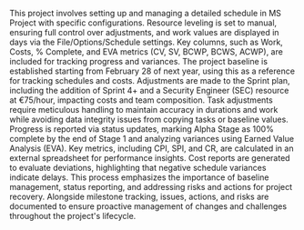 This project involves setting up and managing a detailed schedule in MS Project with specific configurations. 
Resource leveling is set to manual, ensuring full control over adjustments, 
and work values are displayed in days via the File/Options/Schedule settings. Key columns, such as Work, Costs, % Complete, and EVA metrics (CV, SV, BCWP, BCWS, ACWP), are included 
for tracking progress and variances. The project baseline is established starting from February 28 of next year, using this as a reference for tracking schedules and costs.
Adjustments are made to the Sprint plan, including the addition of Sprint 4+ and a Security Engineer (SEC) resource at €75/hour, impacting costs and team composition. 
Task adjustments require meticulous handling to maintain accuracy in durations and work while avoiding data integrity issues from copying tasks or baseline values. 
Progress is reported via status updates, marking Alpha Stage as 100% complete by the end of Stage 1 and analyzing variances using Earned Value Analysis (EVA). 
Key metrics, including CPI, SPI, and CR, are calculated in an external spreadsheet for performance insights. Cost reports are generated to evaluate deviations, 
highlighting that negative schedule variances indicate delays. This process emphasizes the importance of baseline management, status reporting, and addressing risks and 
actions for project recovery. Alongside milestone tracking, issues, actions, and risks are documented to ensure proactive management of changes and challenges throughout 
the project's lifecycle.

